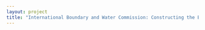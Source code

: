 ```yaml
--- 
layout: project 
title: "International Boundary and Water Commission: Constructing the Border: The Work of the International Boundary and Water Commission" 
---
```



